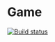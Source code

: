 # Game

[![Build status](https://ci.appveyor.com/api/projects/status/itcfpit8fh3kjayh?svg=true)](https://ci.appveyor.com/project/Volivanmail/ajs-dz-6-destructuring)

